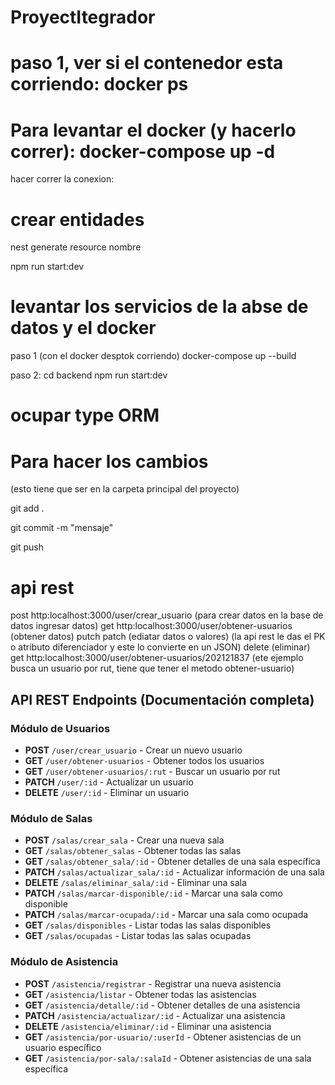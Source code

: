 # ProyectItegrador
# paso 1, ver si el contenedor esta corriendo: docker ps
# Para levantar el docker (y hacerlo correr): docker-compose up -d 

hacer correr la conexion:

# crear entidades
nest generate resource nombre

npm run start:dev
# levantar los servicios de la abse de datos y el docker
paso 1 (con el docker desptok corriendo)
docker-compose up --build

paso 2: 
cd backend
npm run start:dev
# ocupar type ORM

# Para hacer los cambios
(esto tiene que ser en la carpeta principal del proyecto)

git add .

git commit -m "mensaje"

git push


# api rest
post http:localhost:3000/user/crear_usuario (para crear datos en la base de datos ingresar datos)
get http:localhost:3000/user/obtener-usuarios (obtener datos)
putch patch (ediatar datos o valores) (la api rest le das el PK o atributo diferenciador y este lo convierte en un JSON)
delete (eliminar)
get http:localhost:3000/user/obtener-usuarios/202121837 (ete ejemplo busca un usuario por rut, tiene que tener el metodo obtener-usuario)

## API REST Endpoints (Documentación completa)

### Módulo de Usuarios
- **POST** `/user/crear_usuario` - Crear un nuevo usuario
- **GET** `/user/obtener-usuarios` - Obtener todos los usuarios
- **GET** `/user/obtener-usuarios/:rut` - Buscar un usuario por rut
- **PATCH** `/user/:id` - Actualizar un usuario
- **DELETE** `/user/:id` - Eliminar un usuario

### Módulo de Salas
- **POST** `/salas/crear_sala` - Crear una nueva sala
- **GET** `/salas/obtener_salas` - Obtener todas las salas
- **GET** `/salas/obtener_sala/:id` - Obtener detalles de una sala específica
- **PATCH** `/salas/actualizar_sala/:id` - Actualizar información de una sala
- **DELETE** `/salas/eliminar_sala/:id` - Eliminar una sala
- **PATCH** `/salas/marcar-disponible/:id` - Marcar una sala como disponible
- **PATCH** `/salas/marcar-ocupada/:id` - Marcar una sala como ocupada
- **GET** `/salas/disponibles` - Listar todas las salas disponibles
- **GET** `/salas/ocupadas` - Listar todas las salas ocupadas

### Módulo de Asistencia
- **POST** `/asistencia/registrar` - Registrar una nueva asistencia
- **GET** `/asistencia/listar` - Obtener todas las asistencias
- **GET** `/asistencia/detalle/:id` - Obtener detalles de una asistencia
- **PATCH** `/asistencia/actualizar/:id` - Actualizar una asistencia
- **DELETE** `/asistencia/eliminar/:id` - Eliminar una asistencia
- **GET** `/asistencia/por-usuario/:userId` - Obtener asistencias de un usuario específico
- **GET** `/asistencia/por-sala/:salaId` - Obtener asistencias de una sala específica